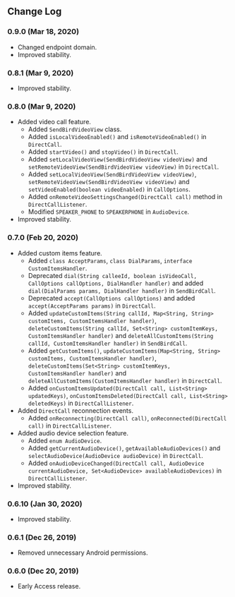 ## Change Log

### 0.9.0 (Mar 18, 2020)
* Changed endpoint domain.
* Improved stability.

### 0.8.1 (Mar 9, 2020)
* Improved stability.

### 0.8.0 (Mar 9, 2020)
* Added video call feature.
    * Added `SendBirdVideoView` class.
    * Added `isLocalVideoEnabled()` and `isRemoteVideoEnabled()` in `DirectCall`.
    * Added `startVideo()` and `stopVideo()` in `DirectCall`.
    * Added `setLocalVideoView(SendBirdVideoView videoView)` and `setRemoteVideoView(SendBirdVideoView videoView)` in `DirectCall`.
    * Added `setLocalVideoView(SendBirdVideoView videoView)`, `setRemoteVideoView(SendBirdVideoView videoView)` and `setVideoEnabled(boolean videoEnabled)` in `CallOptions`.
    * Added `onRemoteVideoSettingsChanged(DirectCall call)` method in `DirectCallListener`.
    * Modified `SPEAKER_PHONE` to `SPEAKERPHONE` in `AudioDevice`.
* Improved stability.

### 0.7.0 (Feb 20, 2020)
* Added custom items feature.
    * Added `class AcceptParams`, `class DialParams`, `interface CustomItemsHandler`.
    * Deprecated `dial(String calleeId, boolean isVideoCall, CallOptions callOptions, DialHandler handler)` and added `dial(DialParams params, DialHandler handler)` in `SendBirdCall`.
    * Deprecated `accept(CallOptions callOptions)` and added `accept(AcceptParams params)` in `DirectCall`.
    * Added `updateCustomItems(String callId, Map<String, String> customItems, CustomItemsHandler handler)`, `deleteCustomItems(String callId, Set<String> customItemKeys, CustomItemsHandler handler)` and `deleteAllCustomItems(String callId, CustomItemsHandler handler)` in `SendBirdCall`.
    * Added `getCustomItems()`, `updateCustomItems(Map<String, String> customItems, CustomItemsHandler handler)`, `deleteCustomItems(Set<String> customItemKeys, CustomItemsHandler handler)` and `deleteAllCustomItems(CustomItemsHandler handler)` in `DirectCall`.
    * Added `onCustomItemsUpdated(DirectCall call, List<String> updatedKeys)`, `onCustomItemsDeleted(DirectCall call, List<String> deletedKeys)` in `DirectCallListener`.
* Added `DirectCall` reconnection events.
    * Added `onReconnecting(DirectCall call)`, `onReconnected(DirectCall call)` in `DirectCallListener`.
* Added audio device selection feature.
    * Added `enum AudioDevice`.
    * Added `getCurrentAudioDevice()`, `getAvailableAudioDevices()` and `selectAudioDevice(AudioDevice audioDevice)` in `DirectCall`.
    * Added `onAudioDeviceChanged(DirectCall call, AudioDevice currentAudioDevice, Set<AudioDevice> availableAudioDevices)` in `DirectCallListener`.
* Improved stability.

### 0.6.10 (Jan 30, 2020)
* Improved stability.

### 0.6.1 (Dec 26, 2019)
* Removed unnecessary Android permissions.

### 0.6.0 (Dec 20, 2019)
* Early Access release.

